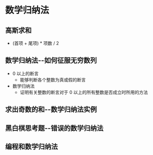 # 数学归纳法

## 高斯求和

- (首项 + 尾项) \* 项数 / 2

## 数学归纳法--如何征服无穷数列

- 0 以上的断言
  - 能够判断各个整数为真或假的断言
- 数学归纳法
  - 证明有关整数的断言对于 0 以上的所有整数是否成立时所用的方法

## 求出奇数的和--数学归纳法实例

## 黑白棋思考题--错误的数学归纳法

## 编程和数学归纳法
